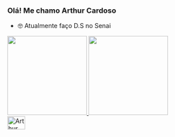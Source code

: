 ### Olá! Me chamo Arthur Cardoso



- 🤓 Atualmente faço D.S no Senai

<div>

  <a href="https://github.com/y-Arthur">
  <img height="180em" src="https://github-readme-stats.vercel.app/api?username=y-Arthur&show_icons=false&theme=radical&include_all_commits=true&count_private=true"/>
   <img height="180em" src="https://github-readme-stats.vercel.app/api/top-langs/?username=y-Arthur&layout=compact&langs_count=7&theme=radical"/>
 
</div>
  <div style="display:inline-block"> 
   <img align="center" alt="Arthur html" height="30rem" width="40rem" src= https://img.shields.io/badge/HTML-239120?style=for-the-badge&logo=html5&logoColor=white>
  </div>
